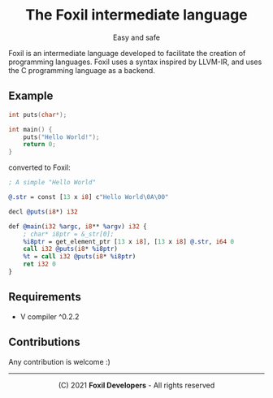 <div align="center">

# The Foxil intermediate language 

Easy and safe

</div>

Foxil is an intermediate language developed to facilitate the creation of programming
languages. Foxil uses a syntax inspired by LLVM-IR, and uses the C programming language
as a backend.

## Example

```c
int puts(char*);

int main() {
    puts("Hello World!");
    return 0;
}
```

converted to Foxil:

```llvm
; A simple "Hello World"

@.str = const [13 x i8] c"Hello World\0A\00"

decl @puts(i8*) i32

def @main(i32 %argc, i8** %argv) i32 {
    ; char* i8ptr = &_str[0];
    %i8ptr = get_element_ptr [13 x i8], [13 x i8] @.str, i64 0
    call i32 @puts(i8* %i8ptr)
    %t = call i32 @puts(i8* %i8ptr)
    ret i32 0
}
```

## Requirements

* V compiler ^0.2.2

## Contributions

Any contribution is welcome :)

* * *

<div align="center">

(C) 2021 **Foxil Developers** - All rights reserved

</div>
